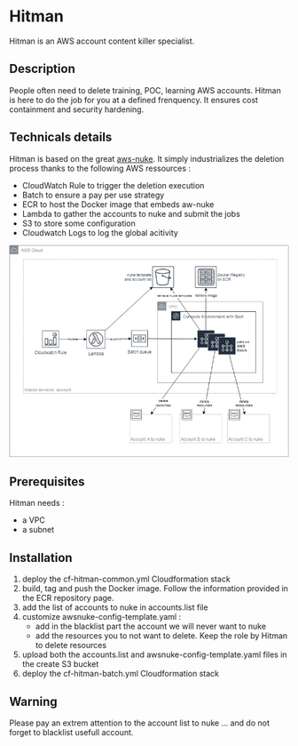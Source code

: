 # Hitman

Hitman is an AWS account content killer specialist.

## Description

People often need to delete training, POC, learning AWS accounts. Hitman is here to do the job for you at a defined frenquency.
It ensures cost containment and security hardening.

## Technicals details

Hitman is based on the great [aws-nuke](https://github.com/rebuy-de/aws-nuke).
It simply industrializes the deletion process thanks to the following AWS ressources :
- CloudWatch Rule to trigger the deletion execution
- Batch to ensure a pay per use strategy
- ECR to host the Docker image that embeds aw-nuke
- Lambda to gather the accounts to nuke and submit the jobs
- S3 to store some configuration
- Cloudwatch Logs to log the global acitivity

![Hitman Diagram](images/hitman-diagram.png)

## Prerequisites

Hitman needs :
- a VPC
- a subnet

## Installation

1. deploy the cf-hitman-common.yml Cloudformation stack
2. build, tag and push the Docker image. Follow the information provided in the ECR repository page.
3. add the list of accounts to nuke in accounts.list file
4. customize awsnuke-config-template.yaml :
   - add in the blacklist part the account we will never want to nuke
   - add the resources you to not want to delete. Keep the role by Hitman to delete resources
5. upload both the accounts.list and awsnuke-config-template.yaml files in the create S3 bucket
6. deploy the cf-hitman-batch.yml Cloudformation stack

## Warning

Please pay an extrem attention to the account list to nuke ... and do not forget to blacklist usefull account.

